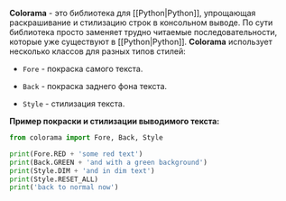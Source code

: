 **Colorama** - это библиотека для [[Python|Python]], упрощающая раскрашивание и стилизацию строк в консольном выводе. По сути библиотека просто заменяет трудно читаемые последовательности, которые уже существуют в [[Python|Python]]. **Colorama** использует несколько классов для разных типов стилей:

- `Fore` - покраска самого текста.

- `Back` - покраска заднего фона текста.

- `Style` - стилизация текста.

**Пример покраски и стилизации выводимого текста:**

```Python
from colorama import Fore, Back, Style

print(Fore.RED + 'some red text')
print(Back.GREEN + 'and with a green background')
print(Style.DIM + 'and in dim text')
print(Style.RESET_ALL)
print('back to normal now')
```